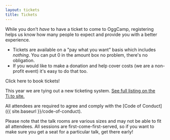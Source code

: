 ```yaml
---
layout: tickets
title: Tickets
---
```

While you don't *have* to have a ticket to come to OggCamp, registering helps us know how many people to expect and provide you with a better experience.

* Tickets are available on a "pay what you want" basis which includes *nothing*. You can put 0 in the amount box no problem, there's no obligation.
* If you would like to make a donation and help cover costs (we are a non-profit event) it's easy to do that too.

<!-- place this where you want the widget to appear -->
<tito-widget event="oggcamp/oggcamp-2019">Click here to book tickets!</tito-widget>

This year we are tying out a new ticketing system. <a href="https://ti.to/oggcamp/oggcamp-2019" target="_blank">See full listing on the Ti.to site.</a>

All attendees are required to agree and comply with the [Code of Conduct]({{ site.baseurl }}/code-of-conduct).

Please note that the talk rooms are various sizes and may not be able to fit all attendees.  All sessions are first-come-first-served, so if you want to make sure you get a seat for a particular talk, get there early!

<!-- You can also add yourself to the <a href="https://joind.in/event/oggcamp-18-2018">Joind.in page for OggCamp '18</a>. It's a great way to see who else is coming, what talks are planned, and also provide feedback on both the event and the talks you've attended. -->
